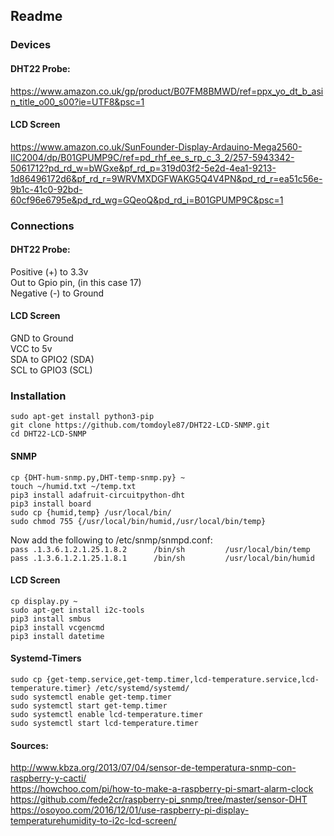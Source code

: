 ## Readme

### Devices
#### DHT22 Probe:
https://www.amazon.co.uk/gp/product/B07FM8BMWD/ref=ppx_yo_dt_b_asin_title_o00_s00?ie=UTF8&psc=1

#### LCD Screen 
https://www.amazon.co.uk/SunFounder-Display-Ardauino-Mega2560-IIC2004/dp/B01GPUMP9C/ref=pd_rhf_ee_s_rp_c_3_2/257-5943342-5061712?pd_rd_w=bWGxe&pf_rd_p=319d03f2-5e2d-4ea1-9213-1d86496172d6&pf_rd_r=9WRVMXDGFWAKG5Q4V4PN&pd_rd_r=ea51c56e-9b1c-41c0-92bd-60cf96e6795e&pd_rd_wg=GQeoQ&pd_rd_i=B01GPUMP9C&psc=1

### Connections
#### DHT22 Probe:
Positive (+) to 3.3v</br>
Out to Gpio pin, (in this case 17)</br>
Negative (-) to Ground</br>

#### LCD Screen
GND to Ground</br>
VCC to 5v</br>
SDA to GPIO2 (SDA)</br>
SCL to GPIO3 (SCL)

### Installation

`sudo apt-get install python3-pip`<br/>
`git clone https://github.com/tomdoyle87/DHT22-LCD-SNMP.git`<br/>
`cd DHT22-LCD-SNMP` 

#### SNMP
`cp {DHT-hum-snmp.py,DHT-temp-snmp.py} ~`<br/>
`touch ~/humid.txt ~/temp.txt`<br/>
`pip3 install adafruit-circuitpython-dht`<br/>
`pip3 install board`<br/>
`sudo cp {humid,temp} /usr/local/bin/`<br/>
`sudo chmod 755 {/usr/local/bin/humid,/usr/local/bin/temp}`

Now add the following to /etc/snmp/snmpd.conf:</br>
`pass .1.3.6.1.2.1.25.1.8.2      /bin/sh         /usr/local/bin/temp`</br>
`pass .1.3.6.1.2.1.25.1.8.1      /bin/sh         /usr/local/bin/humid`

#### LCD Screen
`cp display.py ~`</br>
`sudo apt-get install i2c-tools`</br>
`pip3 install smbus`</br>
`pip3 install vcgencmd`</br>
`pip3 install datetime`

#### Systemd-Timers
`sudo cp {get-temp.service,get-temp.timer,lcd-temperature.service,lcd-temperature.timer} /etc/systemd/systemd/`</br>
`sudo systemctl enable get-temp.timer`</br>
`sudo systemctl start get-temp.timer` </br>
`sudo systemctl enable lcd-temperature.timer`</br>
`sudo systemctl start lcd-temperature.timer`

#### Sources:
http://www.kbza.org/2013/07/04/sensor-de-temperatura-snmp-con-raspberry-y-cacti/</br>
https://howchoo.com/pi/how-to-make-a-raspberry-pi-smart-alarm-clock</br>
https://github.com/fede2cr/raspberry-pi_snmp/tree/master/sensor-DHT</br>
https://osoyoo.com/2016/12/01/use-raspberry-pi-display-temperaturehumidity-to-i2c-lcd-screen/</br>







